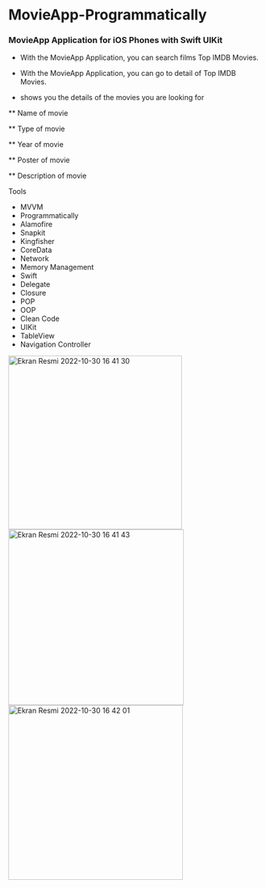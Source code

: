 # MovieApp-Programmatically

### MovieApp Application for iOS Phones with Swift UIKit ###

* With the MovieApp Application, you can search films Top IMDB Movies.

* With the MovieApp Application, you can go to detail of Top IMDB Movies.

* shows you the details of the movies you are looking for

** Name of movie

** Type of movie

** Year of movie

** Poster of movie

** Description of movie

Tools
* MVVM
* Programmatically
* Alamofire
* Snapkit
* Kingfisher
* CoreData
* Network
* Memory Management
* Swift
* Delegate
* Closure
* POP
* OOP 
* Clean Code
* UIKit
* TableView
* Navigation Controller

<img width="344" alt="Ekran Resmi 2022-10-30 16 41 30" src="https://user-images.githubusercontent.com/98350672/198884163-f852f0e4-6c0f-4769-95aa-aa032878fd6a.png">


<img width="348" alt="Ekran Resmi 2022-10-30 16 41 43" src="https://user-images.githubusercontent.com/98350672/198884166-ce4bb281-a6cb-402c-b117-342732691623.png">


<img width="346" alt="Ekran Resmi 2022-10-30 16 42 01" src="https://user-images.githubusercontent.com/98350672/198884173-e5389719-7911-498f-9591-1a5111fbbb2e.png">











